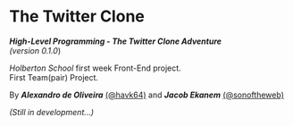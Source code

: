 # The Twitter Clone
***High-Level Programming - The Twitter Clone Adventure***  
*(version 0.1.0*)

*Holberton School* first week Front-End project.   
First Team(pair) Project.  




By ***Alexandro de Oliveira*** [(@havk64)](https://github.com/havk64/) and ***Jacob Ekanem*** [(@sonoftheweb)](https://github.com/sonoftheweb/)

*(Still in development...)*

